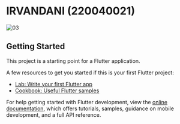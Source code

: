 # IRVANDANI (220040021)

![03](https://github.com/user-attachments/assets/9387422d-7b7e-4562-8cbc-9df9c05e5d1f)


## Getting Started

This project is a starting point for a Flutter application.

A few resources to get you started if this is your first Flutter project:

- [Lab: Write your first Flutter app](https://docs.flutter.dev/get-started/codelab)
- [Cookbook: Useful Flutter samples](https://docs.flutter.dev/cookbook)

For help getting started with Flutter development, view the
[online documentation](https://docs.flutter.dev/), which offers tutorials,
samples, guidance on mobile development, and a full API reference.
